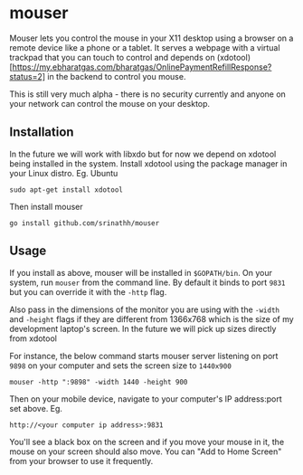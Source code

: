 # mouser

Mouser lets you control the mouse in your X11 desktop using a browser
on a remote device like a phone or a tablet. It serves a webpage with a 
virtual trackpad that you can touch to control and depends on 
(xdotool)[https://my.ebharatgas.com/bharatgas/OnlinePaymentRefillResponse?status=2]
in the backend to control you mouse.

This is still very much alpha - there is no security currently and anyone
on your network can control the mouse on your desktop.

## Installation
In the future we will work with libxdo but for now we depend on xdotool
being installed in the system. Install xdotool using the package manager
in your Linux distro. Eg. Ubuntu
```
sudo apt-get install xdotool
```
Then install mouser
```
go install github.com/srinathh/mouser
```

## Usage
If you install as above, mouser will be installed in `$GOPATH/bin`. On your
system, run `mouser` from the command line. By default it binds to port `9831`
but you can override it with the `-http` flag.

Also pass in the dimensions of the monitor you are using with the `-width` and
`-height` flags if they are different from 1366x768 which is the size of my 
development laptop's screen. In the future we will pick up sizes directly from xdotool 

For instance, the below command starts mouser server listening on port `9898`
on your computer and sets the screen size to `1440x900`
```
mouser -http ":9898" -width 1440 -height 900
```
Then on your mobile device, navigate to your computer's IP address:port set above. Eg.
```
http://<your computer ip address>:9831
```

You'll see a black box on the screen and if you move your mouse in it, the mouse on 
your screen should also move. You can "Add to Home Screen" from your browser to 
use it frequently.
